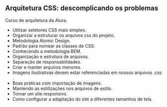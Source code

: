 ## Arquitetura CSS: descomplicando os problemas
Curso de arquitetura da Alura. 

<ul>
<li>Utilizar seletores CSS mais simples.</li>
<li>Organizar a estruturar os arquivos css do projeto.</li>
<li>Metodologia Atomic Design.</li>
<li>Padrão para nomear as classes de CSS.</li>
<li>Conhecendo a metodologia BEM.</li>
<li>Organização e estrutura de arquivos.</li>
<li>Separação de responsabilidades.</li>
<li>Criar e manter arquivos menores.</li>
<li>Imagens ilustrativas devem estar referenciadas em nossos arquivos .css .</li>
<li>Boas práticas com importação de imagens.</li>
<li>Mantendo as estilizações nos arquivos de estilo.</li>
<li>Tornar um site responsivo.</li>
<li>Como configurar a adaptação do site a diferentes tamanhos de tela.</li>
